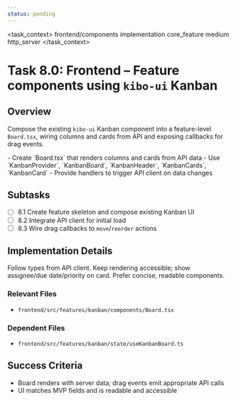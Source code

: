 ```yaml
---
status: pending
---
```


<task_context>
<domain>frontend/components</domain>
<type>implementation</type>
<scope>core_feature</scope>
<complexity>medium</complexity>
<dependencies>http_server</dependencies>
</task_context>

# Task 8.0: Frontend – Feature components using `kibo-ui` Kanban

## Overview

Compose the existing `kibo-ui` Kanban component into a feature-level `Board.tsx`, wiring columns and cards from API and exposing callbacks for drag events.

<requirements>
- Create `Board.tsx` that renders columns and cards from API data
- Use `KanbanProvider`, `KanbanBoard`, `KanbanHeader`, `KanbanCards`, `KanbanCard`
- Provide handlers to trigger API client on data changes
</requirements>

## Subtasks

- [ ] 8.1 Create feature skeleton and compose existing Kanban UI
- [ ] 8.2 Integrate API client for initial load
- [ ] 8.3 Wire drag callbacks to `move`/`reorder` actions

## Implementation Details

Follow types from API client. Keep rendering accessible; show assignee/due date/priority on card. Prefer concise, readable components.

### Relevant Files

- `frontend/src/features/kanban/components/Board.tsx`

### Dependent Files

- `frontend/src/features/kanban/state/useKanbanBoard.ts`

## Success Criteria

- Board renders with server data; drag events emit appropriate API calls
- UI matches MVP fields and is readable and accessible


